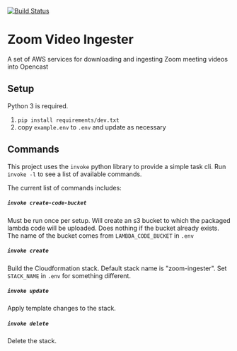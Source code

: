 [![Build Status](https://travis-ci.org/harvard-dce/zoom-recording-ingester.svg?branch=master)](https://travis-ci.org/harvard-dce/zoom-recording-ingester)

# Zoom Video Ingester

A set of AWS services for downloading and ingesting Zoom meeting videos into Opencast

## Setup

Python 3 is required.

1. `pip install requirements/dev.txt`
1. copy `example.env` to `.env` and update as necessary

## Commands

This project uses the `invoke` python library to provide a simple task cli. Run `invoke -l`
to see a list of available commands.

The current list of commands includes:

##### `invoke create-code-bucket`

Must be run once per setup. Will create an s3 bucket to which the packaged
lambda code will be uploaded. Does nothing if the bucket already exists. The
name of the bucket comes from `LAMBDA_CODE_BUCKET` in `.env`

##### `invoke create`

Build the Cloudformation stack. Default stack name is "zoom-ingester". Set
`STACK_NAME` in `.env` for something different.

##### `invoke update`

Apply template changes to the stack.

##### `invoke delete`

Delete the stack.
